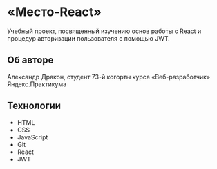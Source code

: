 # «Место-React»

Учебный проект, посвященный изучению основ работы с React и процедур авторизации пользователя c помощью JWT.

## Об авторе

Александр Дракон, студент 73-й когорты курса «Веб-разработчик» Яндекс.Практикума

## Технологии
* HTML
* CSS
* JavaScript
* Git
* React
* JWT